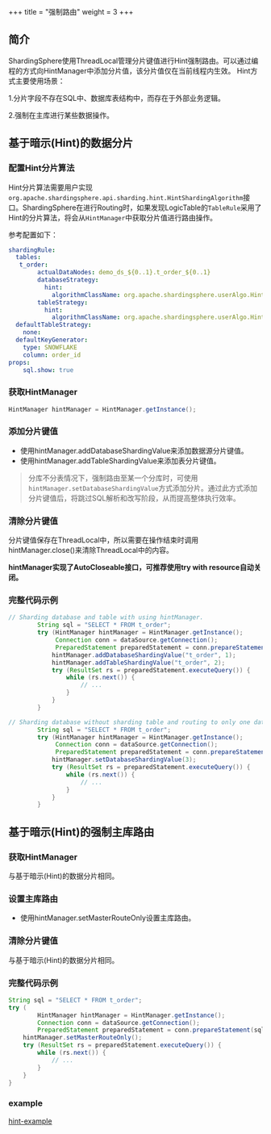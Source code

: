 +++
title = "强制路由"
weight = 3
+++

## 简介

ShardingSphere使用ThreadLocal管理分片键值进行Hint强制路由。可以通过编程的方式向HintManager中添加分片值，该分片值仅在当前线程内生效。
Hint方式主要使用场景：

1.分片字段不存在SQL中、数据库表结构中，而存在于外部业务逻辑。

2.强制在主库进行某些数据操作。

## 基于暗示(Hint)的数据分片

### 配置Hint分片算法

Hint分片算法需要用户实现`org.apache.shardingsphere.api.sharding.hint.HintShardingAlgorithm`接口。ShardingSphere在进行Routing时，如果发现LogicTable的`TableRule`采用了
Hint的分片算法，将会从`HintManager`中获取分片值进行路由操作。

参考配置如下：

```yaml
shardingRule:
  tables:
   t_order:
        actualDataNodes: demo_ds_${0..1}.t_order_${0..1}
        databaseStrategy:
          hint:
            algorithmClassName: org.apache.shardingsphere.userAlgo.HintAlgorithm
        tableStrategy:
          hint:
            algorithmClassName: org.apache.shardingsphere.userAlgo.HintAlgorithm
  defaultTableStrategy:
    none:
  defaultKeyGenerator:
    type: SNOWFLAKE
    column: order_id
props:
    sql.show: true
```

### 获取HintManager

```java
HintManager hintManager = HintManager.getInstance();
```

### 添加分片键值

- 使用hintManager.addDatabaseShardingValue来添加数据源分片键值。
- 使用hintManager.addTableShardingValue来添加表分片键值。

> 分库不分表情况下，强制路由至某一个分库时，可使用`hintManager.setDatabaseShardingValue`方式添加分片。通过此方式添加分片键值后，将跳过SQL解析和改写阶段，从而提高整体执行效率。

### 清除分片键值

分片键值保存在ThreadLocal中，所以需要在操作结束时调用hintManager.close()来清除ThreadLocal中的内容。

__hintManager实现了AutoCloseable接口，可推荐使用try with resource自动关闭。__

### 完整代码示例

```java
// Sharding database and table with using hintManager.
        String sql = "SELECT * FROM t_order";
        try (HintManager hintManager = HintManager.getInstance();
             Connection conn = dataSource.getConnection();
             PreparedStatement preparedStatement = conn.prepareStatement(sql)) {
            hintManager.addDatabaseShardingValue("t_order", 1);
            hintManager.addTableShardingValue("t_order", 2);
            try (ResultSet rs = preparedStatement.executeQuery()) {
                while (rs.next()) {
                    // ...
                }
            }
        }

// Sharding database without sharding table and routing to only one database with using hintManger.
        String sql = "SELECT * FROM t_order";
        try (HintManager hintManager = HintManager.getInstance();
             Connection conn = dataSource.getConnection();
             PreparedStatement preparedStatement = conn.prepareStatement(sql)) {
            hintManager.setDatabaseShardingValue(3);
            try (ResultSet rs = preparedStatement.executeQuery()) {
                while (rs.next()) {
                    // ...
                }
            }
        }
```

## 基于暗示(Hint)的强制主库路由

### 获取HintManager

与基于暗示(Hint)的数据分片相同。

### 设置主库路由

- 使用hintManager.setMasterRouteOnly设置主库路由。

### 清除分片键值

与基于暗示(Hint)的数据分片相同。

### 完整代码示例

```java
String sql = "SELECT * FROM t_order";
try (
        HintManager hintManager = HintManager.getInstance();
        Connection conn = dataSource.getConnection();
        PreparedStatement preparedStatement = conn.prepareStatement(sql)) {
    hintManager.setMasterRouteOnly();
    try (ResultSet rs = preparedStatement.executeQuery()) {
        while (rs.next()) {
            // ...
        }
    }
}
```

### example

[hint-example](https://github.com/apache/shardingsphere/tree/master/examples/shardingsphere-jdbc-example/other-feature-example/hint-example)
